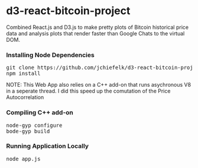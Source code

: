 <h1>d3-react-bitcoin-project</h1>

<p>
Combined React.js and D3.js to make pretty plots of Bitcoin historical price data and analysis plots that render faster than Google Chats to the virtual DOM.
</p>

<h3>Installing Node Dependencies</h3>
<pre>
git clone https://github.com/jchiefelk/d3-react-bitcoin-project.git
npm install 
</pre>

<p>NOTE: This Web App also relies on a C++ add-on that runs asychronous V8 in a seperate thread.  I did this speed up 
the comutation of the Price Autocorrelation</p>

<h3>Compiling C++ add-on</h3>

<pre>
node-gyp configure
bode-gyp build
</pre>

<h3>Running Application Locally</h3>

<pre>
node app.js
</pre>
